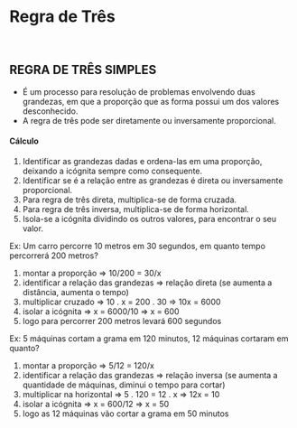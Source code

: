 # Regra de Três

<br>

## REGRA DE TRÊS SIMPLES
* É um processo para resolução de problemas envolvendo duas grandezas, em que a proporção que as forma possui um dos valores desconhecido.
* A regra de três pode ser diretamente ou inversamente proporcional.

#### Cálculo
1. Identificar as grandezas dadas e ordena-las em uma proporção, deixando a icógnita sempre como consequente.
2. Identificar se é a relação entre as grandezas é direta ou inversamente proporcional.
3. Para regra de três direta, multiplica-se de forma cruzada.
4. Para regra de três inversa, multiplica-se de forma horizontal.
5. Isola-se a icógnita dividindo os outros valores, para encontrar o seu valor.

Ex: Um carro percorre 10 metros em 30 segundos, em quanto tempo percorrerá 200 metros?  
1. montar a proporção => 10/200 = 30/x 
2. identificar a relação das grandezas => relação direta (se aumenta a distância, aumenta o tempo)
3. multiplicar cruzado => 10 . x = 200 . 30 => 10x = 6000
4. isolar a icógnita => x = 6000/10 => x = 600
5. logo para percorrer 200 metros levará 600 segundos

Ex: 5 máquinas cortam a grama em 120 minutos, 12 máquinas cortaram em quanto?  
1. montar a proporção => 5/12 = 120/x 
2. identificar a relação das grandezas => relação inversa (se aumenta a quantidade de máquinas, diminui o tempo para cortar)
3. multiplicar na horizontal => 5 . 120 = 12 . x => 12x = 10 
4. isolar a icógnita => x = 600/12 => x = 50
5. logo as 12 máquinas vão cortar a grama em 50 minutos